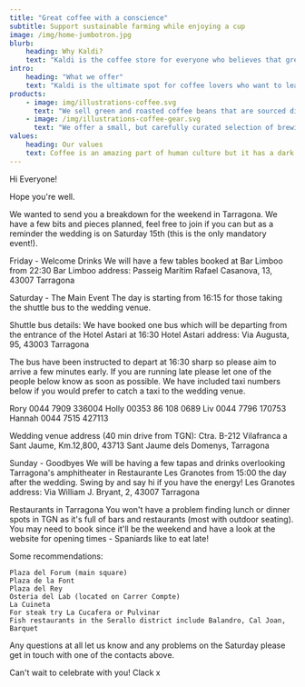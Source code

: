 ```yaml
---
title: "Great coffee with a conscience"
subtitle: Support sustainable farming while enjoying a cup
image: /img/home-jumbotron.jpg
blurb:
    heading: Why Kaldi?
    text: "Kaldi is the coffee store for everyone who believes that great coffee shouldn't just taste good, it should do good too. We source all of our beans directly from small scale sustainable farmers and make sure part of the profits are reinvested in their communities."
intro:
    heading: "What we offer"
    text: "Kaldi is the ultimate spot for coffee lovers who want to learn about their java’s origin and support the farmers that grew it. We take coffee production, roasting and brewing seriously and we’re glad to pass that knowledge to anyone."
products:
    - image: img/illustrations-coffee.svg
      text: "We sell green and roasted coffee beans that are sourced directly from independent farmers and farm cooperatives. We’re proud to offer a variety of coffee beans grown with great care for the environment and local communities. Check our post or contact us directly for current availability."
    - image: /img/illustrations-coffee-gear.svg
      text: "We offer a small, but carefully curated selection of brewing gear and tools for every taste and experience level. No matter if you roast your own beans or just bought your first french press, you’ll find a gadget to fall in love with in our shop."
values:
    heading: Our values
    text: Coffee is an amazing part of human culture but it has a dark side too – one of colonialism and mindless abuse of natural resources and human lives. We want to turn this around and return the coffee trade to the drink’s exhilarating, empowering and unifying nature.
---
```


Hi Everyone!

Hope you're well. 

We wanted to send you a breakdown for the weekend in Tarragona. We have a few bits and pieces planned, feel free to join if you can but as a reminder the wedding is on Saturday 15th (this is the only mandatory event!). 

 Friday - Welcome Drinks 
We will have a few tables booked at Bar Limboo from 22:30 
Bar Limboo address: Passeig Marítim Rafael Casanova, 13, 43007 Tarragona

 Saturday - The Main Event 
The day is starting from 16:15 for those taking the shuttle bus to the wedding venue.

Shuttle bus details:
We have booked one bus which will be departing from the entrance of the Hotel Astari at 16:30 
Hotel Astari address: Via Augusta, 95, 43003 Tarragona

The bus have been instructed to depart at 16:30 sharp so please aim to arrive a few minutes early. If you are running late please let one of the people below know as soon as possible.
We have included taxi numbers below if you would prefer to catch a taxi to the wedding venue.

Rory        0044 7909 336004
Holly       00353 86 108 0689
Liv           0044 7796 170753
Hannah   0044 7515 427113

Wedding venue address (40 min drive from TGN): Ctra. B-212 Vilafranca a Sant Jaume, Km.12,800, 43713 Sant Jaume dels Domenys, Tarragona

 Sunday - Goodbyes 
We will be having a few tapas and drinks overlooking Tarragona's amphitheater in Restaurante Les Granotes from 15:00 the day after the wedding.
Swing by and say hi if you have the energy!
Les Granotes address: Via William J. Bryant, 2, 43007 Tarragona

Restaurants in Tarragona
You won't have a problem finding lunch or dinner spots in TGN as it's full of bars and restaurants (most with outdoor seating). You may need to book since it'll be the weekend and have a look at the website for opening times - Spaniards like to eat late!

Some recommendations:

    Plaza del Forum (main square)
    Plaza de la Font
    Plaza del Rey
    Osteria del Lab (located on Carrer Compte)
    La Cuineta
    For steak try La Cucafera or Pulvinar
    Fish restaurants in the Serallo district include Balandro, Cal Joan, Barquet


Any questions at all let us know and any problems on the Saturday please get in touch with one of the contacts above.

Can't wait to celebrate with you!
Clack x